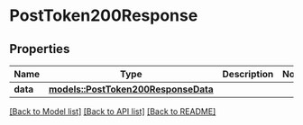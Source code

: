 # PostToken200Response

## Properties

Name | Type | Description | Notes
------------ | ------------- | ------------- | -------------
**data** | [**models::PostToken200ResponseData**](postToken_200_response_data.md) |  | 

[[Back to Model list]](../README.md#documentation-for-models) [[Back to API list]](../README.md#documentation-for-api-endpoints) [[Back to README]](../README.md)


